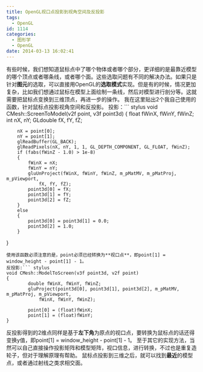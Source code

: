 ```yaml
---
title: OpenGL视口点投影到视角空间及反投影
tags:
  - OpenGL
id: 1114
categories:
  - 图形学
  - OpenGL
date: 2014-03-13 16:02:41
---
```


有些时候，我们想知道鼠标点中了哪个物体或者哪个部分，更详细的是最靠近模型的哪个顶点或者哪条线，或者哪个面。这些选取问题有不同的解决办法。如果只是针对**图元**的选取，可以直接用OpenGL的**选取模式**实现。但是有的时候，情况更加复杂，比如我们想通过鼠标在模型上面绘制一条线，然后对模型进行剖分等。这就需要把鼠标点变换到三维顶点，再进一步的操作。
我在这里贴出2个我自己使用的函数，针对鼠标点投影视角空间和反投影。
投影：``` stylus
void CMesh::ScreenToModel(v2f point, v3f point3d)
{
        float fWinX, fWinY, fWinZ;
        int nX, nY;
        GLdouble fX, fY, fZ;

        nX = point[0];
        nY = point[1];
        glReadBuffer(GL_BACK);
        glReadPixels(nX, nY, 1, 1, GL_DEPTH_COMPONENT, GL_FLOAT, fWinZ);
        if (fabs(fWinZ - 1.0) > 1e-8)
        {
            fWinX = nX;
            fWinY = nY;
            gluUnProject(fWinX, fWinY, fWinZ, m_pMatMV, m_pMatProj, m_pViewport,
                fX, fY, fZ);
            point3d[0] = fX;
            point3d[1] = fY;
            point3d[2] = fZ;
        }
        else
        {
            point3d[0] = point3d[1] = 0.0;
            point3d[2] = 1.0;
        }
}
```
使用该函数必须注意的是，point必须已经转换为**视口点**，即point[1] = window_height - point[1] - 1。
反投影:``` stylus
void CMesh::ModelToScreen(v3f point3d, v2f point)
{
        double fWinX, fWinY, fWinZ;
        gluProject(point3d[0], point3d[1], point3d[2], m_pMatMV, m_pMatProj, m_pViewport,
            fWinX, fWinY, fWinZ);

        point[0] = (float)fWinX;
        point[1] = (float)fWinY;
}
```
反投影得到的2维点同样是基于**左下角**为原点的视口点，要转换为鼠标点的话还得变换y值，即point[1] = window_height - point[1] - 1。
至于其它的实现方法，当然可以自己直接操作投影矩阵和模型矩阵，视口信息，进行转换，不过也是重复造轮子，但对于理解原理有帮助。
鼠标点投影到三维之后，就可以找到**最近**的模型点，或者通过射线之类求相交面。
